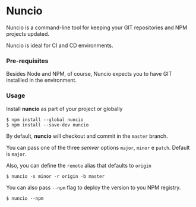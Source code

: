 # Nuncio

Nuncio is a command-line tool for keeping your GIT repositories and NPM projects updated.

Nuncio is ideal for CI and CD environments.

### Pre-requisites

Besides Node and NPM, of course, Nuncio expects you to have GIT installled in the environment. 

### Usage

Install **nuncio** as part of your project or globally

```
$ npm install --global nuncio
$ npm install --save-dev nuncio
```

By default, **nuncio** will checkout and commit in the `master` branch.

You can pass one of the three *semver* options `major`, `minor` e `patch`. Default is `major`.

Also, you can define the `remote` alias that defaults to `origin`

```
$ nuncio -s minor -r origin -b master
```

You can also pass `--npm` flag to deploy the version to you NPM registry.

```
$ nuncio --npm
```
